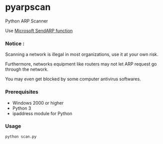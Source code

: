 # pyarpscan
Python ARP Scanner

Use [Microsoft SendARP function](https://msdn.microsoft.com/en-us/library/windows/desktop/aa366358(v=vs.85).aspx)

### Notice :
Scanning a network is illegal in most organizations, use it at your own risk.

Furthermore, networks equipment like routers may not let ARP request go through the network.

You may even get blocked by some computer antivirus softwares.

### Prerequisites
- Windows 2000 or higher
- Python 3
- ipaddress module for Python

### Usage
```python
python scan.py
```
